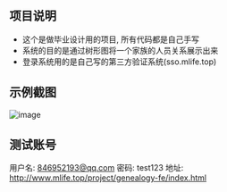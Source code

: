 ## 项目说明
* 这个是做毕业设计用的项目, 所有代码都是自己手写
* 系统的目的是通过树形图将一个家族的人员关系展示出来
* 登录系统用的是自己写的第三方验证系统(sso.mlife.top)
## 示例截图
![image](http://www.mlife.top/project/genealogy-fe/demo.jpg)
## 测试账号
用户名: 846952193@qq.com
密码: test123
地址: http://www.mlife.top/project/genealogy-fe/index.html
